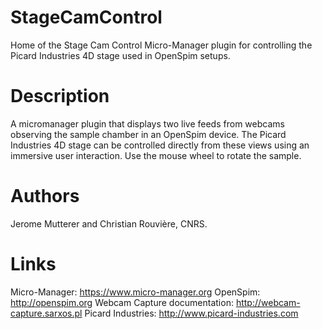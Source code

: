 # StageCamControl
Home of the Stage Cam Control Micro-Manager plugin for controlling the Picard Industries 4D stage used in OpenSpim setups.

Description
===========
A micromanager plugin that displays two live feeds from webcams observing the sample chamber in an OpenSpim device. The Picard Industries 4D stage can be controlled directly from these views using an immersive user interaction. Use the mouse wheel to rotate the sample.

Authors
=======
Jerome Mutterer and Christian Rouvière, CNRS.
 
Links
=====
Micro-Manager: https://www.micro-manager.org
OpenSpim: http://openspim.org
Webcam Capture documentation: http://webcam-capture.sarxos.pl
Picard Industries: http://www.picard-industries.com 


